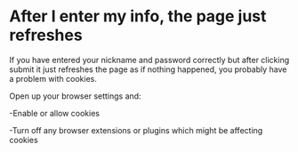 # After I enter my info, the page just refreshes

If you have entered your nickname and password correctly but after clicking submit it just refreshes the page as if nothing happened, you probably have a problem with cookies.

Open up your browser settings and:

-Enable or allow cookies

-Turn off any browser extensions or plugins which might be affecting cookies
